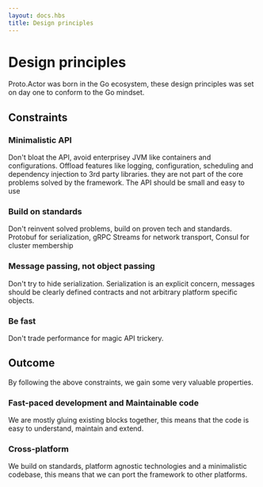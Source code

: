 ```yaml
---
layout: docs.hbs
title: Design principles
---
```


# Design principles

Proto.Actor was born in the Go ecosystem, these design principles was set on day one to conform to the Go mindset.

## Constraints

###  Minimalistic API

Don't bloat the API, avoid enterprisey JVM like containers and configurations.
Offload features like logging, configuration, scheduling and dependency injection to 3rd party libraries. they are not part of the core problems solved by the framework.
The API should be small and easy to use

###  Build on standards

Don't reinvent solved problems, build on proven tech and standards.
Protobuf for serialization, gRPC Streams for network transport, Consul for cluster membership

###  Message passing, not object passing

Don't try to hide serialization. 
Serialization is an explicit concern, messages should be clearly defined contracts and not arbitrary platform specific objects.

###  Be fast
Don't trade performance for magic API trickery.

## Outcome

By following the above constraints, we gain some very valuable properties.

###  Fast-paced development and Maintainable code
We are mostly gluing existing blocks together, this means that the code is easy to understand, maintain and extend.

###  Cross-platform
We build on standards, platform agnostic technologies and a minimalistic codebase, this means that we can port the framework to other platforms.
